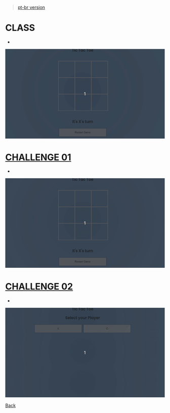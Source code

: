 > [pt-br version](README-PTBR.md)


# CLASS

- 

![](./gifs/class.gif)

# [CHALLENGE 01](./challenge-1/README.md)

- 

![](./gifs/challenge-1.gif)

# [CHALLENGE 02](./challenge-2/README.md)

- 
![](./gifs/challenge-2.gif)

[Back](../README.md)